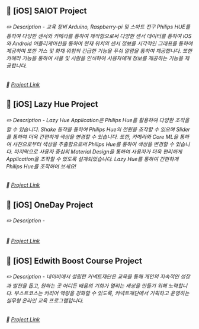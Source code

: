 ## 📣 [iOS] SAIOT Project

###### ✏️ Description - 교육 장비 Arduino, Raspberry-pi 및 스마트 전구 Philips HUE를 통하여 다양한 센서와 카메라를 통하여 제작함으로써 다양한 센서 데이터를 통하여 iOS와 Android 어플리케이션을 통하여 현재 위치의 센서 정보를 시각적인 그래프를 통하여 제공하며 또한 가스 및 화재 위험의 긴급한 기능을 푸쉬 알람을 통하여 제공합니다. 또한 카메라 기능을 통하여 사물 및 사람을 인식하여 사용자에게 정보를 제공하는 기능을 제공합니다.

###### 🚀 [Project Link](https://github.com/ChangYeop-Yang/Activity-CapstoneDesignProject-2)

## 📣 [iOS] Lazy Hue Project

###### ✏️ Description - Lazy Hue Application은 Philips Hue를 활용하여 다양한 조작을 할 수 있습니다. Shake 동작을 통하여 Philips Hue의 전원을 조작할 수 있으며 Slider를 통하여 더욱 간편하게 색상을 변경할 수 있습니다. 또한, 카메라와 Core ML을 통하여 사진으로부터 색상을 추출함으로써 Philips Hue를 통하여 색상을 변경할 수 있습니다. 마지막으로 사용자 중심의 Material Design을 통하여 사용자가 더욱 편리하게 Application을 조작할 수 있도록 설계되었습니다. Lazy Hue를 통하여 간편하게 Philips Hue를 조작하여 보세요!

###### 🚀 [Project Link](https://github.com/ChangYeop-Yang/IOS-LazyHue)

## 📣 [iOS] OneDay Project

###### ✏️ Description - 

###### 🚀 [Project Link](https://github.com/ChangYeop-Yang/IOS-OneDay)

## 📣 [iOS] Edwith Boost Course Project

###### ✏️ Description - 네이버에서 설립한 커넥트재단은 교육을 통해 개인의 지속적인 성장과 발전을 돕고, 원하는 곳 어디든 배움의 기회가 열리는 세상을 만들기 위해 노력합니다. 부스트코스는 커리어 역량을 강화할 수 있도록, 커넥트재단에서 기획하고 운영하는 실무형 온라인 교육 프로그램입니다.

###### 🚀 [Project Link](https://dev-dream-world.tistory.com/47)
